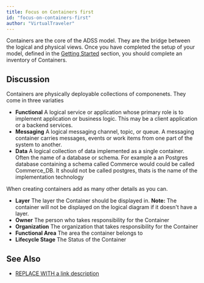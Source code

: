 ```yaml
---
title: Focus on Containers first
id: "focus-on-containers-first"
author: "VirtualTraveler"
---
```


Containers are the core of the ADSS model. They are the bridge between the logical and physical views. Once you have completed the setup of your model, defined in the [Getting Started](/getting-started/) section, you should complete an inventory of Containers.

## Discussion 

Containers are physically deployable collections of componenets. They come in three variaties 

- **Functional** A logical service or application whose primary role is to implement application or business logic. This may be a client application or a backend services.    
- **Messaging** A logical messaging channel, topic, or queue. A messaging container carries messages, events or work items from one part of the system to another. 
- **Data** A logical collection of data implemented as a single container. Often the name of a database or schema. For example a an Postgres database containing a schema called Commerce would could be called Commerce_DB. It should not be called postgres, thats is the name of the implementation technology  

When creating containers add as many other details as you can. 

- **Layer** The layer the Container should be displayed in. **Note:** The container will not be displayed on the logical diagram if it doesn't have a layer.
- **Owner** The person who takes responsibility for the Container
- **Organization** The organization that takes responsibility for the Container
- **Functional Area** The area the container belongs to 
- **Lifecycle Stage** The Status of the Container

## See Also

* [REPLACE WITH a link description](http://www.google.com) 
